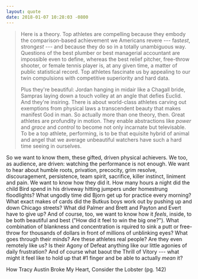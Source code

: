 ```yaml
---
layout: quote
date: 2018-01-07 10:28:03 -0800
---
```


> Here is a theory. Top athletes are compelling because they embody the comparison-based achievement we Americans revere --- fast<i>est</i>, strong<i>est</i> --- and because they do so in a totally unambiguous way. Questions of the best plumber or best managerial accountant are impossible even to define, whereas the best relief pitcher, free-throw shooter, or female tennis player is, at any given time, a matter of public statistical record. Top athletes fascinate us by appealing to our twin compulsions with competitive superiority and hard data.
>
> Plus they're beautiful: Jordan hanging in midair like a Chagall bride, Sampras laying down a touch volley at an angle that defies Euclid. And they're insiring. There is about world-class athletes carving out exemptions from physical laws a transcendent beauty that makes manifest God in man. So actually more than one theory, then. Great athletes are profundity in motion. They enable abstractions like _power_ and _grace_ and _control_ to become not only incarnate but televisable. To be a top athlete, performing, is to be that equisite hybrid of animal and angel that we average unbeautiful watchers have such a hard time seeing in ourselves.
>
>
 So we want to know them, these gifted, driven physical achievers. We too, as audience, are driven: watching the performance is not enough. We want to hear about humble roots, privation, precocity, grim resolve, discouragement, persistence, team spirit, sacrifice, killer instinct, liniment and pain. We want to know how they did it. How many hours a night did the child Bird spend in his driveway hitting jumpers under homestrung floodlights? What ungodly time did Bjorn get up for practice every morning? What exact makes of cards did the Butkus boys work out by pushing up and down Chicago streets? What did Palmer and Brett and Payton and Evert have to give up? And of course, too, we want to know how it _feels_, inside, to be both beautiful and best ("How did it feel to win the big one?"). What combination of blankness and concentration is rquired to sink a putt or free-throw for thousands of dollars in front of millions of unblinking eyes? What goes through their minds? Are these athletes real people? Are they even remotely like us? Is their Agony of Defeat anything like our little agonies of daily frustration? And of course what baout the Thrill of Vitory --- what might it feel like to hold up that #1 finger and be able to actually _mean_ it?
 
How Tracy Austin Broke My Heart, Consider the Lobster (pg. 142)
